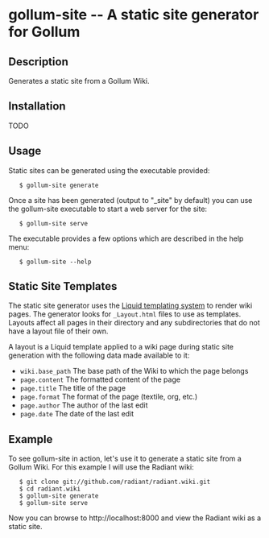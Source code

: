 gollum-site -- A static site generator for Gollum
=================================================

## Description

Generates a static site from a Gollum Wiki.

## Installation

TODO

## Usage

Static sites can be generated using the executable provided:

       $ gollum-site generate

Once a site has been generated (output to "_site" by default) you can use the
gollum-site executable to start a web server for the site:

       $ gollum-site serve

The executable provides a few options which are described in the help menu:

       $ gollum-site --help

## Static Site Templates

The static site generator uses the
[Liquid templating system](http://github.com/tobi/liquid/wiki) to render wiki
pages. The generator looks for `_Layout.html` files to use as templates. Layouts
affect all pages in their directory and any subdirectories that do not have a
layout file of their own.

A layout is a Liquid template applied to a wiki page during static site
generation with the following data made available to it:

* `wiki.base_path`       The base path of the Wiki to which the page belongs
* `page.content`         The formatted content of the page
* `page.title`           The title of the page
* `page.format`          The format of the page (textile, org, etc.)
* `page.author`          The author of the last edit
* `page.date`            The date of the last edit

## Example

To see gollum-site in action, let's use it to generate a static site from a
Gollum Wiki. For this example I will use the Radiant wiki:

       $ git clone git://github.com/radiant/radiant.wiki.git
       $ cd radiant.wiki
       $ gollum-site generate
       $ gollum-site serve

Now you can browse to http://localhost:8000 and view the Radiant wiki as a
static site.
